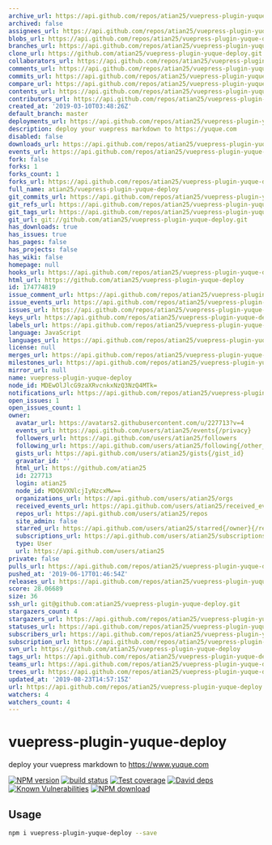 ```yaml
---
archive_url: https://api.github.com/repos/atian25/vuepress-plugin-yuque-deploy/{archive_format}{/ref}
archived: false
assignees_url: https://api.github.com/repos/atian25/vuepress-plugin-yuque-deploy/assignees{/user}
blobs_url: https://api.github.com/repos/atian25/vuepress-plugin-yuque-deploy/git/blobs{/sha}
branches_url: https://api.github.com/repos/atian25/vuepress-plugin-yuque-deploy/branches{/branch}
clone_url: https://github.com/atian25/vuepress-plugin-yuque-deploy.git
collaborators_url: https://api.github.com/repos/atian25/vuepress-plugin-yuque-deploy/collaborators{/collaborator}
comments_url: https://api.github.com/repos/atian25/vuepress-plugin-yuque-deploy/comments{/number}
commits_url: https://api.github.com/repos/atian25/vuepress-plugin-yuque-deploy/commits{/sha}
compare_url: https://api.github.com/repos/atian25/vuepress-plugin-yuque-deploy/compare/{base}...{head}
contents_url: https://api.github.com/repos/atian25/vuepress-plugin-yuque-deploy/contents/{+path}
contributors_url: https://api.github.com/repos/atian25/vuepress-plugin-yuque-deploy/contributors
created_at: '2019-03-10T03:48:26Z'
default_branch: master
deployments_url: https://api.github.com/repos/atian25/vuepress-plugin-yuque-deploy/deployments
description: deploy your vuepress markdown to https://yuque.com
disabled: false
downloads_url: https://api.github.com/repos/atian25/vuepress-plugin-yuque-deploy/downloads
events_url: https://api.github.com/repos/atian25/vuepress-plugin-yuque-deploy/events
fork: false
forks: 1
forks_count: 1
forks_url: https://api.github.com/repos/atian25/vuepress-plugin-yuque-deploy/forks
full_name: atian25/vuepress-plugin-yuque-deploy
git_commits_url: https://api.github.com/repos/atian25/vuepress-plugin-yuque-deploy/git/commits{/sha}
git_refs_url: https://api.github.com/repos/atian25/vuepress-plugin-yuque-deploy/git/refs{/sha}
git_tags_url: https://api.github.com/repos/atian25/vuepress-plugin-yuque-deploy/git/tags{/sha}
git_url: git://github.com/atian25/vuepress-plugin-yuque-deploy.git
has_downloads: true
has_issues: true
has_pages: false
has_projects: false
has_wiki: false
homepage: null
hooks_url: https://api.github.com/repos/atian25/vuepress-plugin-yuque-deploy/hooks
html_url: https://github.com/atian25/vuepress-plugin-yuque-deploy
id: 174774819
issue_comment_url: https://api.github.com/repos/atian25/vuepress-plugin-yuque-deploy/issues/comments{/number}
issue_events_url: https://api.github.com/repos/atian25/vuepress-plugin-yuque-deploy/issues/events{/number}
issues_url: https://api.github.com/repos/atian25/vuepress-plugin-yuque-deploy/issues{/number}
keys_url: https://api.github.com/repos/atian25/vuepress-plugin-yuque-deploy/keys{/key_id}
labels_url: https://api.github.com/repos/atian25/vuepress-plugin-yuque-deploy/labels{/name}
language: JavaScript
languages_url: https://api.github.com/repos/atian25/vuepress-plugin-yuque-deploy/languages
license: null
merges_url: https://api.github.com/repos/atian25/vuepress-plugin-yuque-deploy/merges
milestones_url: https://api.github.com/repos/atian25/vuepress-plugin-yuque-deploy/milestones{/number}
mirror_url: null
name: vuepress-plugin-yuque-deploy
node_id: MDEwOlJlcG9zaXRvcnkxNzQ3NzQ4MTk=
notifications_url: https://api.github.com/repos/atian25/vuepress-plugin-yuque-deploy/notifications{?since,all,participating}
open_issues: 1
open_issues_count: 1
owner:
  avatar_url: https://avatars2.githubusercontent.com/u/227713?v=4
  events_url: https://api.github.com/users/atian25/events{/privacy}
  followers_url: https://api.github.com/users/atian25/followers
  following_url: https://api.github.com/users/atian25/following{/other_user}
  gists_url: https://api.github.com/users/atian25/gists{/gist_id}
  gravatar_id: ''
  html_url: https://github.com/atian25
  id: 227713
  login: atian25
  node_id: MDQ6VXNlcjIyNzcxMw==
  organizations_url: https://api.github.com/users/atian25/orgs
  received_events_url: https://api.github.com/users/atian25/received_events
  repos_url: https://api.github.com/users/atian25/repos
  site_admin: false
  starred_url: https://api.github.com/users/atian25/starred{/owner}{/repo}
  subscriptions_url: https://api.github.com/users/atian25/subscriptions
  type: User
  url: https://api.github.com/users/atian25
private: false
pulls_url: https://api.github.com/repos/atian25/vuepress-plugin-yuque-deploy/pulls{/number}
pushed_at: '2019-06-17T01:46:54Z'
releases_url: https://api.github.com/repos/atian25/vuepress-plugin-yuque-deploy/releases{/id}
score: 28.06689
size: 36
ssh_url: git@github.com:atian25/vuepress-plugin-yuque-deploy.git
stargazers_count: 4
stargazers_url: https://api.github.com/repos/atian25/vuepress-plugin-yuque-deploy/stargazers
statuses_url: https://api.github.com/repos/atian25/vuepress-plugin-yuque-deploy/statuses/{sha}
subscribers_url: https://api.github.com/repos/atian25/vuepress-plugin-yuque-deploy/subscribers
subscription_url: https://api.github.com/repos/atian25/vuepress-plugin-yuque-deploy/subscription
svn_url: https://github.com/atian25/vuepress-plugin-yuque-deploy
tags_url: https://api.github.com/repos/atian25/vuepress-plugin-yuque-deploy/tags
teams_url: https://api.github.com/repos/atian25/vuepress-plugin-yuque-deploy/teams
trees_url: https://api.github.com/repos/atian25/vuepress-plugin-yuque-deploy/git/trees{/sha}
updated_at: '2019-08-23T14:57:15Z'
url: https://api.github.com/repos/atian25/vuepress-plugin-yuque-deploy
watchers: 4
watchers_count: 4
---
```


# vuepress-plugin-yuque-deploy

deploy your vuepress markdown to https://www.yuque.com

[![NPM version][npm-image]][npm-url]
[![build status][travis-image]][travis-url]
[![Test coverage][codecov-image]][codecov-url]
[![David deps][david-image]][david-url]
[![Known Vulnerabilities][snyk-image]][snyk-url]
[![NPM download][download-image]][download-url]

[npm-image]: https://img.shields.io/npm/v/vuepress-plugin-yuque-deploy.svg?style=flat-square
[npm-url]: https://npmjs.org/package/vuepress-plugin-yuque-deploy
[travis-image]: https://img.shields.io/travis/{{org}}/vuepress-plugin-yuque-deploy.svg?style=flat-square
[travis-url]: https://travis-ci.org/{{org}}/vuepress-plugin-yuque-deploy
[codecov-image]: https://codecov.io/gh/{{org}}/vuepress-plugin-yuque-deploy/branch/master/graph/badge.svg
[codecov-url]: https://codecov.io/gh/{{org}}/vuepress-plugin-yuque-deploy
[david-image]: https://img.shields.io/david/{{org}}/vuepress-plugin-yuque-deploy.svg?style=flat-square
[david-url]: https://david-dm.org/{{org}}/vuepress-plugin-yuque-deploy
[snyk-image]: https://snyk.io/test/npm/vuepress-plugin-yuque-deploy/badge.svg?style=flat-square
[snyk-url]: https://snyk.io/test/npm/vuepress-plugin-yuque-deploy
[download-image]: https://img.shields.io/npm/dm/vuepress-plugin-yuque-deploy.svg?style=flat-square
[download-url]: https://npmjs.org/package/vuepress-plugin-yuque-deploy

## Usage

```bash
npm i vuepress-plugin-yuque-deploy --save
```

